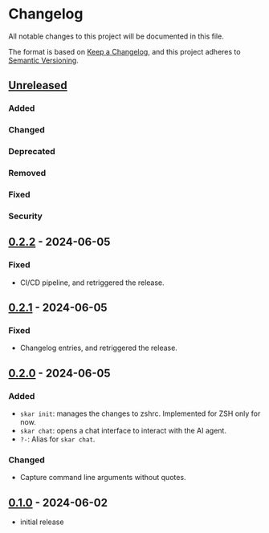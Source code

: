 # Changelog

All notable changes to this project will be documented in this file.

The format is based on [Keep a Changelog], and this project adheres to [Semantic Versioning].

## [Unreleased]

### Added

### Changed

### Deprecated

### Removed

### Fixed

### Security

## [0.2.2] - 2024-06-05

### Fixed

- CI/CD pipeline, and retriggered the release.

## [0.2.1] - 2024-06-05

### Fixed

- Changelog entries, and retriggered the release.

## [0.2.0] - 2024-06-05

### Added

- `skar init`: manages the changes to zshrc. Implemented for ZSH only for now.
- `skar chat`: opens a chat interface to interact with the AI agent.
- `?-`: Alias for `skar chat`.

### Changed

- Capture command line arguments without quotes.

## [0.1.0] - 2024-06-02

- initial release

[0.1.0]: https://github.com/acovaci/skar/releases/tag/v0.1.0
[0.2.0]: https://github.com/acovaci/skar/compare/v0.1.0...v0.2.0
[0.2.1]: https://github.com/acovaci/skar/compare/v0.2.0...v0.2.1
[0.2.2]: https://github.com/acovaci/skar/compare/v0.2.1...v0.2.2
[keep a changelog]: https://keepachangelog.com/en/1.0.0/
[semantic versioning]: https://semver.org/spec/v2.0.0.html
[unreleased]: https://github.com/acovaci/skar/compare/v0.2.2...HEAD
